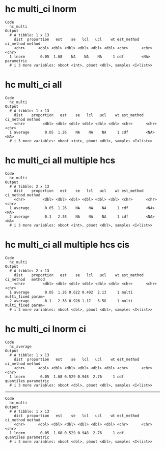 # hc multi_ci lnorm

    Code
      hc_multi
    Output
      # A tibble: 1 x 13
        dist  proportion   est    se   lcl   ucl    wt est_method ci_method method    
        <chr>      <dbl> <dbl> <dbl> <dbl> <dbl> <dbl> <chr>      <chr>     <chr>     
      1 lnorm       0.05  1.68    NA    NA    NA     1 cdf        <NA>      parametric
      # i 3 more variables: nboot <int>, pboot <dbl>, samples <I<list>>

# hc multi_ci all

    Code
      hc_multi
    Output
      # A tibble: 1 x 13
        dist    proportion   est    se   lcl   ucl    wt est_method ci_method method
        <chr>        <dbl> <dbl> <dbl> <dbl> <dbl> <dbl> <chr>      <chr>     <chr> 
      1 average       0.05  1.26    NA    NA    NA     1 cdf        <NA>      <NA>  
      # i 3 more variables: nboot <int>, pboot <dbl>, samples <I<list>>

# hc multi_ci all multiple hcs

    Code
      hc_multi
    Output
      # A tibble: 2 x 13
        dist    proportion   est    se   lcl   ucl    wt est_method ci_method method
        <chr>        <dbl> <dbl> <dbl> <dbl> <dbl> <dbl> <chr>      <chr>     <chr> 
      1 average       0.05  1.26    NA    NA    NA     1 cdf        <NA>      <NA>  
      2 average       0.1   2.38    NA    NA    NA     1 cdf        <NA>      <NA>  
      # i 3 more variables: nboot <int>, pboot <dbl>, samples <I<list>>

# hc multi_ci all multiple hcs cis

    Code
      hc_multi
    Output
      # A tibble: 2 x 13
        dist    proportion   est    se   lcl   ucl    wt est_method ci_method   method
        <chr>        <dbl> <dbl> <dbl> <dbl> <dbl> <dbl> <chr>      <chr>       <chr> 
      1 average       0.05  1.26 0.622 0.492  2.13     1 multi      multi_fixed param~
      2 average       0.1   2.38 0.926 1.17   3.58     1 multi      multi_fixed param~
      # i 3 more variables: nboot <dbl>, pboot <dbl>, samples <I<list>>

# hc multi_ci lnorm ci

    Code
      hc_average
    Output
      # A tibble: 1 x 13
        dist  proportion   est    se   lcl   ucl    wt est_method ci_method method    
        <chr>      <dbl> <dbl> <dbl> <dbl> <dbl> <dbl> <chr>      <chr>     <chr>     
      1 lnorm       0.05  1.68 0.529 0.948  2.76     1 cdf        quantiles parametric
      # i 3 more variables: nboot <dbl>, pboot <dbl>, samples <I<list>>

---

    Code
      hc_multi
    Output
      # A tibble: 1 x 13
        dist  proportion   est    se   lcl   ucl    wt est_method ci_method method    
        <chr>      <dbl> <dbl> <dbl> <dbl> <dbl> <dbl> <chr>      <chr>     <chr>     
      1 lnorm       0.05  1.68 0.529 0.948  2.76     1 cdf        quantiles parametric
      # i 3 more variables: nboot <dbl>, pboot <dbl>, samples <I<list>>

